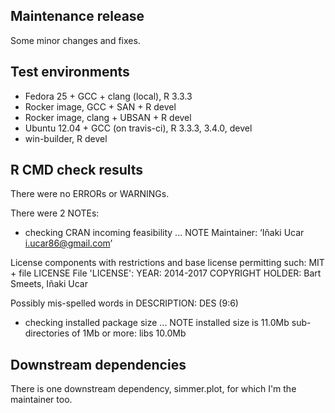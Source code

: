 ## Maintenance release

Some minor changes and fixes.

## Test environments

* Fedora 25 + GCC + clang (local), R 3.3.3
* Rocker image, GCC + SAN + R devel
* Rocker image, clang + UBSAN + R devel
* Ubuntu 12.04 + GCC (on travis-ci), R 3.3.3, 3.4.0, devel
* win-builder, R devel

## R CMD check results

There were no ERRORs or WARNINGs.

There were 2 NOTEs:

* checking CRAN incoming feasibility ... NOTE
Maintainer: ‘Iñaki Ucar <i.ucar86@gmail.com>’

License components with restrictions and base license permitting such:
  MIT + file LICENSE
File 'LICENSE':
  YEAR: 2014-2017
  COPYRIGHT HOLDER: Bart Smeets, Iñaki Ucar

Possibly mis-spelled words in DESCRIPTION:
  DES (9:6)

* checking installed package size ... NOTE
  installed size is  11.0Mb
  sub-directories of 1Mb or more:
    libs   10.0Mb

## Downstream dependencies

There is one downstream dependency, simmer.plot, for which I'm the maintainer too.
